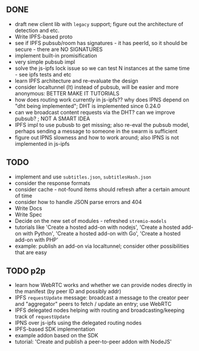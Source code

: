 ## DONE

* draft new client lib with `legacy` support; figure out the architecture of detection and etc.
* Write IPFS-based proto
* see if IPFS pubsub/room has signatures - it has peerId, so it should be secure - there are NO SIGNATURES
* implement built-in promisification
* very simple pubsub impl
* solve the js-ipfs lock issue so we can test N instances at the same time - see ipfs tests and etc
* learn IPFS architecture and re-evaluate the design
* consider localtunnel (lt) instead of pubsub, will be easier and more anonymous: BETTER MAKE IT TUTORIALS
* how does routing work currently in js-ipfs?? why does IPNS depend on "dht being implemented"; DHT is implemented since 0.24.0
* can we broadcast content requests via the DHT? can we improve pubsub? ; NOT A SMART IDEA
* IPFS impl to use pubusb to get missing; also re-eval the pubsub model, perhaps sending a message to someone in the swarm is sufficient
* figure out IPNS slowness and how to work around; also IPNS is not implemented in js-ipfs

## TODO

* implement and use `subtitles.json`, `subtitlesHash.json`
* consider the response formats
* consider cache - not-found items should refresh after a certain amount of time
* consider how to handle JSON parse errors and 404
* Write Docs
* Write Spec
* Decide on the new set of modules - refreshed `stremio-models`
* tutorials like 'Create a hosted add-on with nodejs', 'Create a hosted add-on with Python', 'Create a hosted add-on with Go', 'Create a hosted add-on with PHP'
* example: publish an add-on via localtunnel; consider other possibilities that are easy


## TODO p2p

* learn how WebRTC works and whether we can provide nodes directly in the manifest (by peer ID and possibly addr)
* IPFS `requestUpdate` message: broadcast a message to the creator peer and "aggregator" peers to fetch / update an entry; use WebRTC 
* IPFS delegated nodes helping with routing and broadcasting/keeping track of `requestUpdate`
* IPNS over js-ipfs using the delegated routing nodes
* IPFS-based SDK implementation
* example addon based on the SDK
* tutorial: 'Create and publish a peer-to-peer addon with NodeJS'